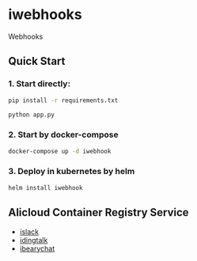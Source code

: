 # iwebhooks

Webhooks

## Quick Start

### 1. Start directly:

```bash
pip install -r requirements.txt

python app.py
```

### 2. Start by docker-compose

```bash
docker-compose up -d iwebhook
```

### 3. Deploy in kubernetes by helm

```bash
helm install iwebhook 
```


## Alicloud Container Registry Service

* [islack](iskack/README.md)
* [idingtalk](idingtalk/README.md)
* [ibearychat](ibearychat/README.md)





